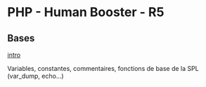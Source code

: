 # PHP - Human Booster - R5

## Bases

[intro](intro/index.php)

Variables, constantes, commentaires, fonctions de base de la SPL (var_dump, echo...)

